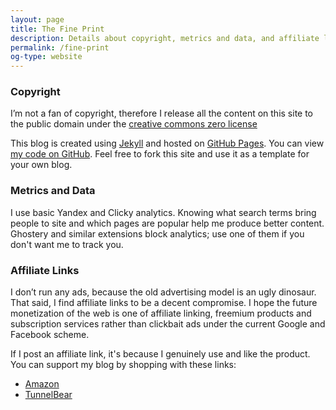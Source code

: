 ```yaml
---
layout: page
title: The Fine Print
description: Details about copyright, metrics and data, and affiliate links
permalink: /fine-print
og-type: website
---
```


### Copyright

I’m not a fan of copyright, therefore I release all the content on this site to the public domain under the [creative commons zero license][0]

This blog is created using [Jekyll][1] and hosted on [GitHub Pages][2]. You can view [my code on GitHub][3]. Feel free to fork this site and use it as a template for your own blog.

### Metrics and Data

I use basic Yandex and Clicky analytics. Knowing what search terms bring people to site and which pages are popular help me produce better content. Ghostery and similar extensions block analytics; use one of them if you don't want me to track you.

### Affiliate Links

I don’t run any ads, because the old advertising model is an ugly dinosaur. That said, I find affiliate links to be a decent compromise. I hope the future monetization of the web is one of affiliate linking, freemium products and subscription services rather than clickbait ads under the current Google and Facebook scheme.

If I post an affiliate link, it's because I genuinely use and like the product. You can support my blog by shopping with these links:

- [Amazon][4]
- [TunnelBear][5]

[0]: https://creativecommons.org/publicdomain/zero/1.0/
[1]: http://jekyllrb.com
[2]: https://pages.github.com
[3]: https://github.com/derekkedziora/derekkedziora.github.io
[4]: https://www.amazon.com/?_encoding=UTF8&camp=212353&creative=380561&linkCode=sb1&tag=derekcomua-20
[5]: http://click.tunnelbear.com/aff_c?offer_id=2&aff_id=2586
